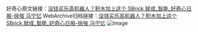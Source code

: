 好奇心原文链接：[没钱买乐高机器人？积木加上这个 SBrick 就成_智能_好奇心日报-徐弢 马宁忆](https://www.qdaily.com/articles/1705.html)
WebArchive归档链接：[没钱买乐高机器人？积木加上这个 SBrick 就成_智能_好奇心日报-徐弢 马宁忆](http://web.archive.org/web/20190623150010/https://www.qdaily.com/articles/1705.html)
![image](http://ww3.sinaimg.cn/large/007d5XDply1g3v4gnx6wjj30u03697wh)